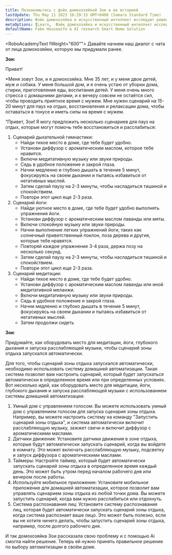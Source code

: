 ```yaml
---
title: Познакомьтесь с фэйк домохозяйкой Зои и ее историей
lastUpdate: Thu May 11 2023 16:29:15 GMT+0400 (Samara Standard Time)
description: Фэйк домохозяйка и искусственный интеллект исследуют решение для умного дома
metaOptions: [Learn,  Фэйк домохозяйка и искусственный интеллект исследуют решение для умного дома]
defaultName: Fake Housewife & AI research Smart Home Solution
---
```


<LessonImages imageClasses="mb"  src='fake-housewife-and-ai-research-smart-home-solution/lesson-2-banner.png' alt="fake housewife ai" />

<RoboAcademyText fWeight="600"">
Давайте начнем наш диалог с чата от лица домохозяйки, которую мы придумали ранее.
</RoboAcademyText>

<RoboAcademyDialog >

**Зои:**

Привет!

*Меня зовут Зои, и я домохозяйка. Мне 35 лет, и у меня двое детей, муж и собака. У меня большой дом, и я очень устаю от уборки дома, стирки, приготовления еды, воспитания детей. У меня очень много стресса с домашними делами, и к вечеру совсем не остаётся сил, чтобы проводить приятное время с мужем. Мне нужен сценарий на 15-20 минут для пауз на отдых, восстановления и релаксации дома, чтобы оставаться в тонусе и иметь силы на время с мужем.

</RoboAcademyDialog>



<RoboAcademyDialog>

<ChatGPT/>

“Привет, Зои! Я могу предложить несколько сценариев для пауз на отдых, которые могут помочь тебе восстановиться и расслабиться:

1. Сценарий дыхательной гимнастики:
    - Найди тихое место в доме, где тебе будет удобно.
    - Установи диффузор с ароматическим маслом, которое тебе нравится.
    - Включи медитативную музыку или звуки природы.
    - Сядь в удобное положение и закрой глаза.
    - Начни медленно и глубоко дышать в течение 5 минут, фокусируясь на своем дыхании и пытаясь избавиться от негативных мыслей.
    - Затем сделай паузу на 2-3 минуты, чтобы насладиться тишиной и спокойствием.
    - Повтори этот цикл еще 2-3 раза.
2. Сценарий йоги:
    - Найди уютное место в доме, где тебе будет удобно выполнять упражнения йоги.
    - Установи диффузор с ароматическим маслом лаванды или мяты.
    - Включи спокойную музыку или звуки природы.
    - Начни выполнение легких упражнений йоги, таких как солнечный приветственный поклон, поза дерева и другие, которые тебе нравятся.
    - Повторяй каждое упражнение 3-4 раза, держа позу на несколько секунд.
    - Затем сделай паузу на 2-3 минуты, чтобы насладиться тишиной и спокойствием.
    - Повтори этот цикл еще 2-3 раза.
3. Сценарий медитации:
    - Найди тихое место в доме, где тебе будет удобно.
    - Установи диффузор с ароматическим маслом лаванды или иной медитативной меланжи.
    - Включи медитативную музыку или звуки природы.
    - Сядь в удобное положение и закрой глаза.
    - Начни медленно и глубоко дышать в течение 5 минут, фокусируясь на своем дыхании и пытаясь избавиться от негативных мыслей.
    - Затем продолжи сидеть

</RoboAcademyDialog>

<RoboAcademyDialog>

**Зои**:

Придумайте, как оборудовать место для медитации, йоги, глубокого дыхания и запуска расслабляющей музыки, чтобы сценарий зоны отдыха запускался автоматически.

</RoboAcademyDialog>


<RoboAcademyDialog>

<ChatGPT/>

Для того, чтобы сценарий зоны отдыха запускался автоматически, необходимо использовать систему домашней автоматизации. Такая система позволит вам настроить сценарий, который будет запускаться автоматически в определенное время или при определенных условиях. Вот несколько идей, как оборудовать место для медитации, йоги, глубокого дыхания и запуска расслабляющей музыки с использованием системы домашней автоматизации:

1. Умный дом с управлением голосом: Вы можете использовать умный дом с управлением голосом для запуска сценария зоны отдыха. Например, вы можете настроить систему на команду "Запустить сценарий зоны отдыха", и система автоматически включит расслабляющую музыку, зажжет свечи и включит диффузор с ароматическими маслами.
2. Датчики движения: Установите датчики движения в зоне отдыха, которые будут автоматически запускать сценарий, когда вы войдете в комнату. Это может включать расслабляющую музыку, подсветку и запуск диффузора с ароматическими маслами.
3. Таймеры: Настройте таймер, который будет автоматически запускать сценарий зоны отдыха в определенное время каждый день. Это может быть утром перед началом рабочего дня или вечером после работы.
4. Используйте мобильное приложение: Установите мобильное приложение для домашней автоматизации, которое позволит вам управлять сценарием зоны отдыха из любой точки дома. Вы можете запустить сценарий, когда вам нужно расслабиться или отдохнуть.
5. Система распознавания лиц: Установите систему распознавания лиц, которая будет автоматически запускать сценарий зоны отдыха, когда система распознает ваше лицо. Это может быть полезно, если вы не хотите ничего делать, чтобы запустить сценарий зоны отдыха, например, после долгого рабочего дня.

</RoboAcademyDialog>

<RoboAcademyText>

И так домохозяйка Зои  рассказала свою проблему и с помощью Ai смогла найти решение. 
Теперь ей нужно  принять правильное решение по выбору автоматизации в своём доме.

</RoboAcademyText>